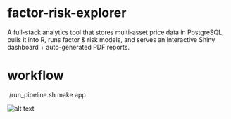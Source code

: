 # factor-risk-explorer
A full-stack analytics tool that stores multi-asset price data in PostgreSQL, pulls it into R, runs factor &amp; risk models, and serves an interactive Shiny dashboard + auto-generated PDF reports.

# workflow
./run_pipeline.sh <tickers>
make app

![alt text](https://github.com/lmalmud/factor-risk-explor/blob/[branch]/image.jpg?raw=true)
